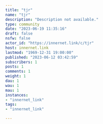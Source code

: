 ```yaml
---
title: "tjr" 
name: "tjr"
description: "Description not available."
type: community
date: "2023-06-19 11:35:16"
draft: false
nsfw: false
actor_id: "https://innernet.link/c/tjr"
host: innernet.link
lastmod: "1969-12-31 19:00:00"
published: "2023-06-12 03:42:59"
subscribers: 1
posts: 1
comments: 1
weight: 1
dau: 1
wau: 1
mau: 1
instances:
- "innernet_link"
tags: 
- "innernet_link"

---
```

